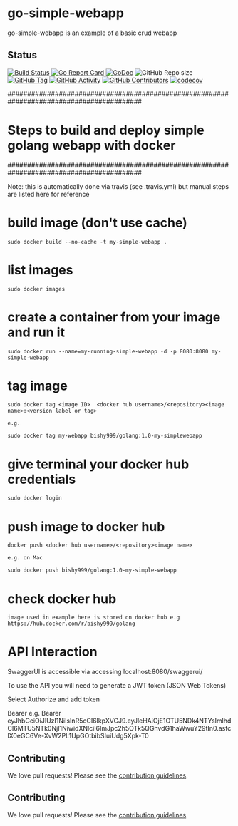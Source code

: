 
# go-simple-webapp

go-simple-webapp is an example of a basic crud webapp


 ## Status
[![Build Status](https://travis-ci.com/bishy999/go-simple-webapp.svg?branch=master)](https://travis-ci.com/bishy999/go-simple-webapp)
[![Go Report Card](https://goreportcard.com/badge/github.com/bishy999/go-simple-webapp)](https://goreportcard.com/report/github.com/bishy999/go-simple-webapp)
[![GoDoc](https://godoc.org/github.com/bishy999/go-simple-webapp/pkg/tag?status.svg)](https://godoc.org/github.com/bishy999/go-simple-webapp/pkg/app)
![GitHub Repo size](https://img.shields.io/github/repo-size/bishy999/go-simple-webapp)
[![GitHub Tag](https://img.shields.io/github/tag/bishy999/go-simple-webapp.svg)](https://github.com/bishy999/go-simple-webapp/releases/latest)
[![GitHub Activity](    )](https://github.com/bishy999/go-simple-webapp)
[![GitHub Contributors](https://img.shields.io/github/contributors/bishy999/go-simple-webapp)](https://github.com/bishy999/go-simple-webapp)
[![codecov](https://codecov.io/gh/bishy999/go-simple-webapp/branch/master/graph/badge.svg)](https://codecov.io/gh/bishy999/go-simple-webapp)





##########################################################################################
#                  Steps to build and deploy simple golang webapp with docker            #
##########################################################################################


Note: this is automatically done via travis (see .travis.yml) but manual steps are listed here for reference


# build image (don't use cache)

```
sudo docker build --no-cache -t my-simple-webapp .
```


# list images

```
sudo docker images
```
 

# create a container from your image and run it
 
```
sudo docker run --name=my-running-simple-webapp -d -p 8080:8080 my-simple-webapp

```


# tag image

```
sudo docker tag <image ID>  <docker hub username>/<repository><image name>:<version label or tag>

e.g.

sudo docker tag my-webapp bishy999/golang:1.0-my-simplewebapp
```


# give terminal your docker hub credentials

```
sudo docker login
```


# push image to docker hub

```
docker push <docker hub username>/<repository><image name>

e.g. on Mac

sudo docker push bishy999/golang:1.0-my-simple-webapp
```


# check docker hub

```
image used in example here is stored on docker hub e.g https://hub.docker.com/r/bishy999/golang
```




# API Interaction

SwaggerUI is accessible via accessing localhost:8080/swaggerui/

To use the API you will need to generate a JWT token (JSON Web Tokens)

Select Authorize and add token

Bearer <token> e.g. Bearer eyJhbGciOiJIUzI1NiIsInR5cCI6IkpXVCJ9.eyJleHAiOjE1OTU5NDk4NTYsImlhdCI6MTU5NTk0NjI1NiwidXNlciI6ImJpc2h5OTk5QGhvdG1haWwuY29tIn0.asfclX0eGC6Ve-XvW2PL1UpGOtbibSIuiUdg5Xpk-T0



## Contributing

We love pull requests! Please see the [contribution guidelines](CONTRIBUTING.md).



## Contributing

We love pull requests! Please see the [contribution guidelines](CONTRIBUTING.md).
